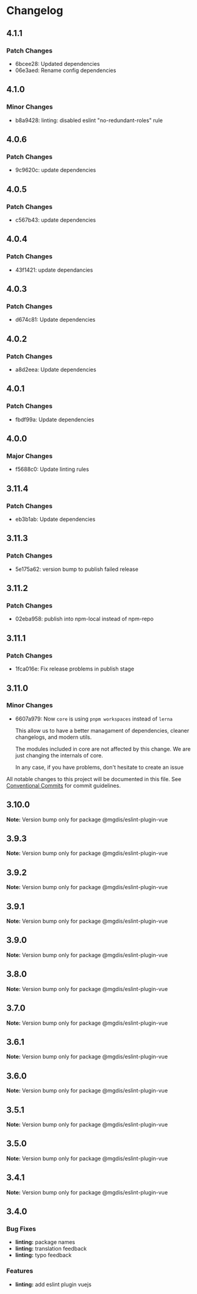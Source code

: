# Changelog

## 4.1.1

### Patch Changes

- 6bcee28: Updated dependencies
- 06e3aed: Rename config dependencies

## 4.1.0

### Minor Changes

- b8a9428: linting: disabled eslint "no-redundant-roles" rule

## 4.0.6

### Patch Changes

- 9c9620c: update dependencies

## 4.0.5

### Patch Changes

- c567b43: update dependencies

## 4.0.4

### Patch Changes

- 43f1421: update dependancies

## 4.0.3

### Patch Changes

- d674c81: Update dependencies

## 4.0.2

### Patch Changes

- a8d2eea: Update dependencies

## 4.0.1

### Patch Changes

- fbdf99a: Update dependencies

## 4.0.0

### Major Changes

- f5688c0: Update linting rules

## 3.11.4

### Patch Changes

- eb3b1ab: Update dependencies

## 3.11.3

### Patch Changes

- 5e175a62: version bump to publish failed release

## 3.11.2

### Patch Changes

- 02eba958: publish into npm-local instead of npm-repo

## 3.11.1

### Patch Changes

- 1fca016e: Fix release problems in publish stage

## 3.11.0

### Minor Changes

- 6607a979: Now `core` is using `pnpm workspaces` instead of `lerna`

  This allow us to have a better managament of dependencies, cleaner changelogs, and modern utils.

  The modules included in core are not affected by this change. We are just changing the internals of core.

  In any case, if you have problems, don't hesitate to create an issue

All notable changes to this project will be documented in this file.
See [Conventional Commits](https://conventionalcommits.org) for commit guidelines.

## 3.10.0

**Note:** Version bump only for package @mgdis/eslint-plugin-vue

## 3.9.3

**Note:** Version bump only for package @mgdis/eslint-plugin-vue

## 3.9.2

**Note:** Version bump only for package @mgdis/eslint-plugin-vue

## 3.9.1

**Note:** Version bump only for package @mgdis/eslint-plugin-vue

## 3.9.0

**Note:** Version bump only for package @mgdis/eslint-plugin-vue

## 3.8.0

**Note:** Version bump only for package @mgdis/eslint-plugin-vue

## 3.7.0

**Note:** Version bump only for package @mgdis/eslint-plugin-vue

## 3.6.1

**Note:** Version bump only for package @mgdis/eslint-plugin-vue

## 3.6.0

**Note:** Version bump only for package @mgdis/eslint-plugin-vue

## 3.5.1

**Note:** Version bump only for package @mgdis/eslint-plugin-vue

## 3.5.0

**Note:** Version bump only for package @mgdis/eslint-plugin-vue

## 3.4.1

**Note:** Version bump only for package @mgdis/eslint-plugin-vue

## 3.4.0

### Bug Fixes

- **linting:** package names
- **linting:** translation feedback
- **linting:** typo feedback

### Features

- **linting:** add eslint plugin vuejs
